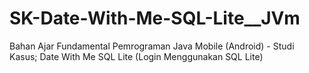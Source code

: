 # SK-Date-With-Me-SQL-Lite__JVm
Bahan Ajar Fundamental Pemrograman Java Mobile (Android) - Studi Kasus; Date With Me SQL Lite (Login Menggunakan SQL Lite)
